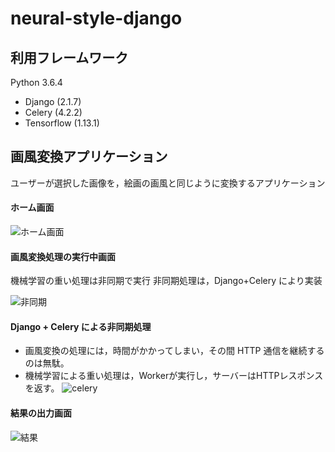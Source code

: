 # neural-style-django

## 利用フレームワーク
Python 3.6.4
* Django (2.1.7)
* Celery (4.2.2)
* Tensorflow (1.13.1)

## 画風変換アプリケーション
ユーザーが選択した画像を，絵画の画風と同じように変換するアプリケーション

#### ホーム画面 

![ホーム画面](https://github.com/natsu-summer72/neural-style/blob/master/example/home.png)


#### 画風変換処理の実行中画面

機械学習の重い処理は非同期で実行
非同期処理は，Django+Celery により実装

![非同期](https://github.com/natsu-summer72/neural-style/blob/master/example/async.png)

#### Django + Celery による非同期処理
  * 画風変換の処理には，時間がかかってしまい，その間 HTTP 通信を継続するのは無駄。
  * 機械学習による重い処理は，Workerが実行し，サーバーはHTTPレスポンスを返す。
![celery](https://github.com/natsu-summer72/neural-style/blob/master/example/celery.png)


#### 結果の出力画面
![結果](https://github.com/natsu-summer72/neural-style/blob/master/example/result.png)

